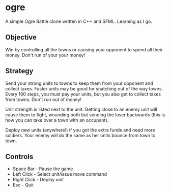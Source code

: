 ogre
====
A simple Ogre Battle clone written in C++ and SFML.  Learning as I go.

Objective
---------
Win by controlling all the towns or causing your opponent to spend all their money.  Don't run of your your money!

Strategy
--------
Send your strong units to towns to keep them from your opponent and collect taxes.  Faster units may be good for snatching out of the way towns.  Every 100 steps, you must pay your units, but you also get to collect taxes from towns.  Don't run out of money!

Unit strength is listed next to the unit.  Getting close to an enemy unit will cause them to fight, wounding both but sending the loser backwards (this is how you can take over a town with an occupant).

Deploy new units (anywhere!) if you got the extra funds and need more soldiers.  Your enemy will do the same as her units bounce from town to town.

Controls
--------
* Space Bar - Pause the game
* Left Click - Select unit/issue move command
* Right Click - Deploy unit
* Esc - Quit

